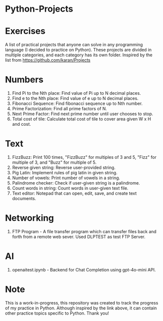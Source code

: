 # Python-Projects

# Exercises
A list of practical projects that anyone can solve in any programming language (I decided to practice on Python). These projects are divided in multiple categories, and each category has its own folder. Inspired by the list from https://github.com/karan/Projects

# Numbers
1. Find Pi to the Nth place: Find value of Pi up to N decimal places.
2. Find e to the Nth place: Find value of e up to N decimal places.
3. Fibonacci Sequence: Find fibonacci sequence up to Nth number.
4. Prime Factorization: Find all prime factors of N.
5. Next Prime Factor: Find next prime number until user chooses to stop.
6. Total cost of tile: Calculate total cost of tile to cover area given W x H and cost.

# Text
1. FizzBuzz: Print 100 times, "FizzBuzz" for multiples of 3 and 5, "Fizz" for multiple of 3, and "Buzz" for multiple of 5.
2. Reverse given string: Reverse user-provided string.
3. Pig Latin: Implement rules of pig latin in given string.
4. Number of vowels: Print number of vowels in a string.
5. Palindrome checker: Check if user-given string is a palindrome.
6. Count words in string: Count words in user-given text file.
7. Text editor: Notepad that can open, edit, save, and create text documents.

# Networking
1. FTP Program - A file transfer program which can transfer files back and forth from a remote web sever. Used DLPTEST as test FTP Server.

# AI
1. openaitest.ipynb - Backend for Chat Completion using gpt-4o-mini API.

# Note
This is a work-in-progress, this repository was created to track the progress of my practice in Python. Although inspired by the link above, it can contain other practice topics specific to Python. Thank you!
